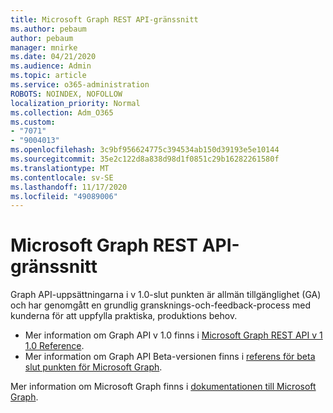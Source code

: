 ```yaml
---
title: Microsoft Graph REST API-gränssnitt
ms.author: pebaum
author: pebaum
manager: mnirke
ms.date: 04/21/2020
ms.audience: Admin
ms.topic: article
ms.service: o365-administration
ROBOTS: NOINDEX, NOFOLLOW
localization_priority: Normal
ms.collection: Adm_O365
ms.custom:
- "7071"
- "9004013"
ms.openlocfilehash: 3c9bf956624775c394534ab150d39193e5e10144
ms.sourcegitcommit: 35e2c122d8a838d98d1f0851c29b16282261580f
ms.translationtype: MT
ms.contentlocale: sv-SE
ms.lasthandoff: 11/17/2020
ms.locfileid: "49089006"
---
```

# <a name="microsoft-graph-rest-api-interface"></a>Microsoft Graph REST API-gränssnitt

Graph API-uppsättningarna i v 1.0-slut punkten är allmän tillgänglighet (GA) och har genomgått en grundlig gransknings-och-feedback-process med kunderna för att uppfylla praktiska, produktions behov.

- Mer information om Graph API v 1.0 finns i [Microsoft Graph REST API v 1 1.0 Reference](https://docs.microsoft.com/graph/api/overview?toc=.%2Fref%2Ftoc.json&view=graph-rest-1.0). 
- Mer information om Graph API Beta-versionen finns i [referens för beta slut punkten för Microsoft Graph](https://docs.microsoft.com/graph/api/overview?toc=.%2Fref%2Ftoc.json&view=graph-rest-beta).

Mer information om Microsoft Graph finns i [dokumentationen till Microsoft Graph](https://docs.microsoft.com/graph/).



